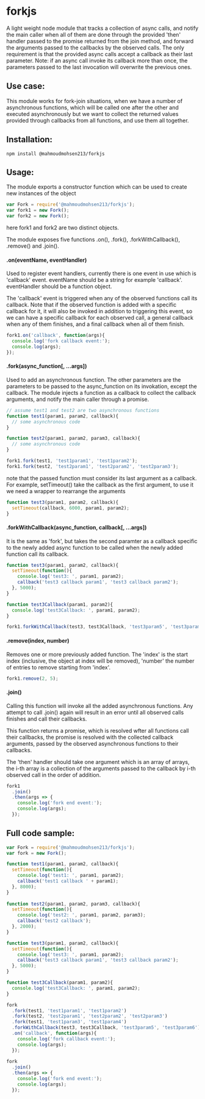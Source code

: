 # forkjs
A light weight node module that tracks a collection of async calls, and notify the main caller when all of them are done through the provided 'then' handler passed to the promise returned from the join method, and forward the arguments passed to the callbacks by the observed calls. The only requirement is that the provided async calls accept a callback as their last parameter. Note: if an async call invoke its callback more than once, the parameters passed to the last invocation will overwrite the previous ones.

## Use case:
This module works for fork-join situations, when we have a number of asynchronous functions, which will be called one after the other and executed asynchronously but we want to collect the returned values provided through callbacks from all functions, and use them all together.

## Installation:
```
npm install @mahmoudmohsen213/forkjs
```

## Usage:
The module exports a constructor function which can be used to create new instances of the object
```js
var Fork = require('@mahmoudmohsen213/forkjs');
var fork1 = new Fork();
var fork2 = new Fork();
```
here fork1 and fork2 are two distinct objects.

The module exposes five functions .on(), .fork(), .forkWithCallback(), .remove() and .join().

#### .on(eventName, eventHandler)
Used to register event handlers, currently there is one event in use which is 'callback' event. eventName should be a string for example 'callback'. eventHandler should be a function object.

The 'callback' event is triggered when any of the observed functions call its callback. Note that if the observed function is added with a specific callback for it, it will also be invoked in addition to triggering this event, so we can have a specific callback for each observed call, a general callback when any of them finishes, and a final callback when all of them finish.
```js
fork1.on('callback', function(args){
  console.log('fork callback event:');
  console.log(args);
});
```
#### .fork(async_function[, ...args])
Used to add an asynchronous function. The other parameters are the parameters to be passed to the async_function on its invokation, except the callback. The module injects a function as a callback to collect the callback arguments, and notify the main caller through a promise.
```js
// assume test1 and test2 are two asynchronous functions
function test1(param1, param2, callback){
  // some asynchronous code
}

function test2(param1, param2, param3, callback){
  // some asynchronous code
}

fork1.fork(test1, 'test1param1', 'test1param2');
fork1.fork(test2, 'test2param1', 'test2param2', 'test2param3');
```
note that the passed function must consider its last argument as a callback. For example, setTimeout() take the callback as the first argument, to use it we need a wrapper to rearrange the arguments
```js
function test3(param1, param2, callback){
  setTimeout(callback, 6000, param1, param2);
}
```
#### .forkWithCallback(async_function, callback[, ...args])
It is the same as 'fork', but takes the second paramter as a callback specific to the newly added async function to be called when the newly added function call its callback.
```js
function test3(param1, param2, callback){
  setTimeout(function(){
    console.log('test3: ', param1, param2);
    callback('test3 callback param1', 'test3 callback param2');
  }, 5000);
}

function test3Callback(param1, param2){
  console.log('test3Callback: ', param1, param2);
}

fork1.forkWithCallback(test3, test3Callback, 'test3param5', 'test3param6');
```
#### .remove(index, number)
Removes one or more previously added function. The 'index' is the start index (inclusive, the object at index will be removed), 'number' the number of entries to remove starting from 'index'.
```js
fork1.remove(2, 5);
```
#### .join()
Calling this function will invoke all the added asynchronous functions. Any attempt to call .join() again will result in an error until all observed calls finishes and call their callbacks.

This function returns a promise, which is resolved wfter all functions call their callbacks, the promise is resolved with the collected callback arguments, passed by the observed asynchronous functions to their callbacks.

The 'then' handler should take one argument which is an array of arrays, the i-th array is a collection of the arguments passed to the callback by i-th observed call in the order of addition.
```js
fork1
  .join()
  .then(args => {
    console.log('fork end event:');
    console.log(args);
  });
```

## Full code sample:
```js
var Fork = require('@mahmoudmohsen213/forkjs');
var fork = new Fork();

function test1(param1, param2, callback){
  setTimeout(function(){
    console.log('test1: ', param1, param2);
    callback('test1 callback ' + param1);
  }, 8000);
}
 
function test2(param1, param2, param3, callback){
  setTimeout(function(){
    console.log('test2: ', param1, param2, param3);
    callback('test2 callback');
  }, 2000);
}

function test3(param1, param2, callback){
  setTimeout(function(){
    console.log('test3: ', param1, param2);
    callback('test3 callback param1', 'test3 callback param2');
  }, 5000);
}

function test3Callback(param1, param2){
  console.log('test3Callback: ', param1, param2);
}

fork
  .fork(test1, 'test1param1', 'test1param2')
  .fork(test2, 'test2param1', 'test2param2', 'test2param3')
  .fork(test1, 'test1param3', 'test1param4')
  .forkWithCallback(test3, test3Callback, 'test3param5', 'test3param6')
  .on('callback', function(args){
    console.log('fork callback event:');
    console.log(args);
  });
 
fork
  .join()
  .then(args => {
    console.log('fork end event:');
    console.log(args);
  });
```

